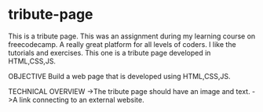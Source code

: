 # tribute-page
This is a tribute page. This was an assignment during my learning course on freecodecamp. A really great platform for all levels of coders. I like the tutorials and exercises. This one is a tribute page developed in HTML,CSS,JS.

OBJECTIVE
Build a web page that is developed using HTML,CSS,JS.

TECHNICAL OVERVIEW
->The tribute page should have an image and text.
->A link connecting to an external website.

